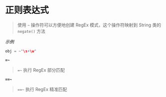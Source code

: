 # 正则表达式

> 使用 `~` 操作符可以方便地创建 RegEx 模式，这个操作符映射到 String 类的 `negate()` 方法

*示例*

```groovy
obj = ~"\s+\w"
```

**`=~`**

> `=~` 执行 RegEx 部分匹配

**`==~`**

> `==~` 执行 RegEx 精准匹配